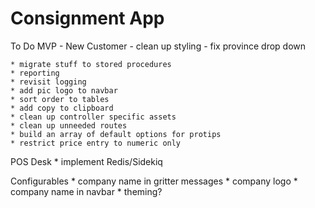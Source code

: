 # Consignment App

To Do
    MVP
        - New Customer
            - clean up styling
            - fix province drop down
        

    * migrate stuff to stored procedures
    * reporting
    * revisit logging
    * add pic logo to navbar
    * sort order to tables
    * add copy to clipboard
    * clean up controller specific assets
    * clean up unneeded routes
    * build an array of default options for protips
    * restrict price entry to numeric only

POS Desk
    * implement Redis/Sidekiq

Configurables
    * company name in gritter messages
    * company logo
    * company name in navbar
    * theming?
   
    